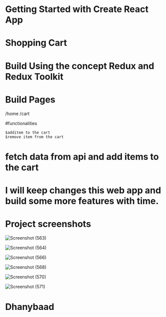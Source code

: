 # Getting Started with Create React App

# Shopping Cart

# Build Using the concept Redux and Redux Toolkit

# Build Pages 

  /home
  /cart

#functionalities

    $additem to the cart
    $remove item from the cart

# fetch data from api and add items to the cart

# I will keep changes this web app and build some more features with time. 

# Project screenshots

![Screenshot (563)](https://github.com/Lucky-Kashyap/shopping-cart-redux-TLK/assets/88204554/c41edc91-2e66-47b0-a931-d7b0cced526f)

![Screenshot (564)](https://github.com/Lucky-Kashyap/shopping-cart-redux-TLK/assets/88204554/f51845c0-4a12-4ed7-9433-9e77129147cb)

![Screenshot (566)](https://github.com/Lucky-Kashyap/shopping-cart-redux-TLK/assets/88204554/71f54d58-cf10-4520-83ae-26e02bb17400)

![Screenshot (568)](https://github.com/Lucky-Kashyap/shopping-cart-redux-TLK/assets/88204554/a8c2b502-4132-487d-b67c-1ee630d4431a)


![Screenshot (570)](https://github.com/Lucky-Kashyap/shopping-cart-redux-TLK/assets/88204554/8b7aa72e-1aa0-4672-98ab-ebb46b6d90dd)

![Screenshot (571)](https://github.com/Lucky-Kashyap/shopping-cart-redux-TLK/assets/88204554/1a2f4bc5-7f1a-4bb4-8782-175992cd8434)


# Dhanybaad

